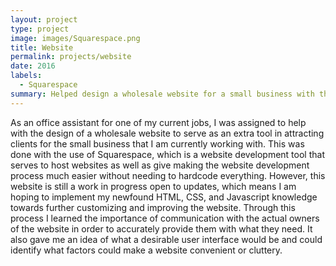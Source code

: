 ```yaml
---
layout: project
type: project
image: images/Squarespace.png
title: Website
permalink: projects/website
date: 2016
labels:
  - Squarespace
summary: Helped design a wholesale website for a small business with the help of Squarespace.
---
```

As an office assistant for one of my current jobs, I was assigned to help with the design of a wholesale website to serve as an extra tool in attracting clients for the small business that I am currently working with. This was done with the use of Squarespace, which is a website development tool that serves to host websites as well as give making the website development process much easier without needing to hardcode everything. However, this website is still a work in progress open to updates, which means I am hoping to implement my newfound HTML, CSS, and Javascript knowledge towards further customizing and improving the website. 
Through this process I learned the importance of communication with the actual owners of the website in order to accurately provide them with what they need. It also gave me an idea of what a desirable user interface would be and could identify what factors could make a website convenient or cluttery. 
